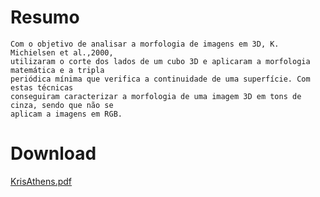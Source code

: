 # Resumo #

```
Com o objetivo de analisar a morfologia de imagens em 3D, K. Michielsen et al.,2000,
utilizaram o corte dos lados de um cubo 3D e aplicaram a morfologia matemática e a tripla
periódica mínima que verifica a continuidade de uma superfície. Com estas técnicas
conseguiram caracterizar a morfologia de uma imagem 3D em tons de cinza, sendo que não se
aplicam a imagens em RGB.
```

# Download #

[KrisAthens.pdf](http://m-fit.googlecode.com/files/KrisAthens.pdf)